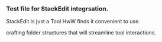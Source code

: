 ### Test file for StackEdit integrsation.

StackEdit is just a Tool HwW finds it convenient to use.

crafting folder structures that will streamline tool interactions.
